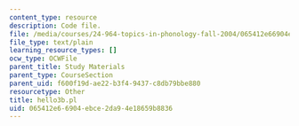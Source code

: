 ```yaml
---
content_type: resource
description: Code file.
file: /media/courses/24-964-topics-in-phonology-fall-2004/065412e66904ebce2da94e18659b8836_hello3b.pl
file_type: text/plain
learning_resource_types: []
ocw_type: OCWFile
parent_title: Study Materials
parent_type: CourseSection
parent_uid: f600f19d-ae22-b3f4-9437-c8db79bbe880
resourcetype: Other
title: hello3b.pl
uid: 065412e6-6904-ebce-2da9-4e18659b8836
---
```


